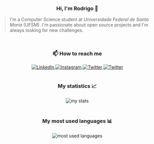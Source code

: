 <br/>
<div align="center">
    <h3>Hi, I'm Rodrigo 👋</h3>
</div>

> I'm a Computer Science student at _Universidade Federal de Santa Maria_ (UFSM). I'm passionate about open source projects and I'm always looking for new challenges.

<br/>
<div align="center">
    <h3>📫 How to reach me</h3>
</div>

<div style="display: inline_block" align="center">
    <a href="https://www.linkedin.com/in/rodrigo-appelt-528562150/">
        <img alt="LinkedIn" align="center" src="https://img.shields.io/badge/LinkedIn-0077B5?style=for-the-badge&logo=linkedin&logoColor=white">
    </a>
    <a href="https://www.instagram.com/rodrigo_appelt/">
        <img alt="Instagram" align="center" src="https://img.shields.io/badge/Instagram-E4405F?style=for-the-badge&logo=instagram&logoColor=white">
    </a>
    <a href="https://twitter.com/rodrigoappelt27/">
        <img alt="Twitter" align="center" src="https://img.shields.io/badge/Twitter-1DA1F2?style=for-the-badge&logo=twitter&logoColor=white">
    </a>
    <a href="https://open.spotify.com/user/agentew04">
        <img alt="Twitter" align="center" src="https://img.shields.io/badge/Spotify-1ED760?&style=for-the-badge&logo=spotify&logoColor=white">
    </a>
</div>

<br/>
<div align="center">
    <h3>My statistics 📈</h3>
    <img alt="my stats" src="https://github-readme-stats.vercel.app/api?username=Agentew04&show_icons=true&theme=aura"
        style="margin: 5px"/>
</div>
    
<br/>
<div align="center">
    <h3>My most used languages 📊</h3>
    <img alt="most used languages" src="https://github-readme-stats.vercel.app/api/top-langs/?username=Agentew04&layout=compact&theme=aura"
        style="margin: 5px"/>
</div>
